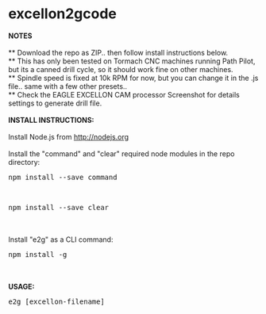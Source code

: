 # excellon2gcode
<strong>NOTES</strong><br/>
</br>
** Download the repo as ZIP.. then follow install instructions below.</br>
** This has only been tested on Tormach CNC machines running Path Pilot, but its a canned drill cycle, so it should work fine on other machines.</br>
** Spindle speed is fixed at 10k RPM for now, but you can change it in the .js file.. same with a few other presets..</br>
** Check the EAGLE EXCELLON CAM processor Screenshot for details settings to generate drill file. </br>
</br>
<strong>INSTALL INSTRUCTIONS:</strong></br>
</br>
Install Node.js from http://nodejs.org </br>
</br>
Install the "command" and "clear" required node modules in the repo directory:</br>
  <pre>npm install --save command</pre></br>
 <pre>npm install --save clear</pre></br>
  </br>
Install "e2g" as a CLI command:</br>
  <pre>npm install -g</pre></br>
  </br>
 <strong>USAGE:</strong></br>
  <pre>e2g [excellon-filename]</pre></br>
 
